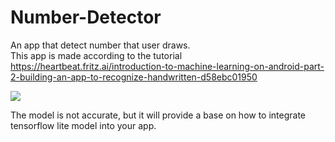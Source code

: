 # Number-Detector
An app that detect number that user draws.  
This app is made according to the tutorial https://heartbeat.fritz.ai/introduction-to-machine-learning-on-android-part-2-building-an-app-to-recognize-handwritten-d58ebc01950  

  <img src="https://user-images.githubusercontent.com/30290570/79021786-13777f80-7b9a-11ea-9faf-99f2d2c4c00c.png">  
  
 The model is not accurate, but it will provide a base on how to integrate tensorflow lite model into your app.
